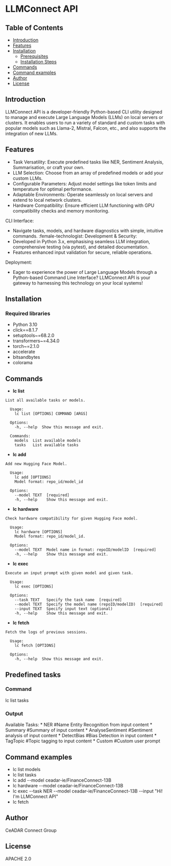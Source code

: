 # LLMConnect API

## Table of Contents
- [Introduction](#introduction)
- [Features](#features)
- [Installation](#installation)
  - [Prerequisites](#prerequisites)
  - [Installation Steps](#installation-steps)
- [Commands](#commands)
- [Command examples](#Commandexamples)
- [Author](#Author)
- [License](#license)

## Introduction
LLMConnect API is a developer-friendly Python-based CLI utility designed to manage and execute Large Language Models (LLMs) on local servers or clusters. It enables users to run a variety of standard and custom tasks with popular models such as Llama-2, Mistral, Falcon, etc., and also supports the integration of new LLMs.


## Features
- Task Versatility: Execute predefined tasks like NER, Sentiment Analysis, Summarisation, or craft your own.
- LLM Selection: Choose from an array of predefined models or add your custom LLMs.
- Configurable Parameters: Adjust model settings like token limits and temperature for optimal performance.
- Adaptable Environments: Operate seamlessly on local servers and extend to local network clusters.
- Hardware Compatibility: Ensure efficient LLM functioning with GPU compatibility checks and memory monitoring.

CLI Interface:
- Navigate tasks, models, and hardware diagnostics with simple, intuitive commands.
:female-technologist: Development & Security:
- Developed in Python 3.x, emphasising seamless LLM integration, comprehensive testing (via pytest), and detailed documentation.
- Features enhanced input validation for secure, reliable operations.

Deployment:
- Eager to experience the power of Large Language Models through a Python-based Command Line Interface? LLMConnect API is your gateway to harnessing this technology on your local systems!

## Installation

### Required libraries
- Python 3.10
- click==8.1.7
- setuptools~=68.2.0
- transformers~=4.34.0
- torch~=2.1.0
- accelerate
- bitsandbytes
- colorama

## Commands
- **lc list**
```
List all available tasks or models.

  Usage:
    lc list [OPTIONS] COMMAND [ARGS]

  Options:
    -h, --help  Show this message and exit.

  Commands:
    models  List available models
    tasks   List available tasks
```

- **lc add**
```
Add new Hugging Face Model. 

  Usage:
    lc add [OPTIONS]
    Model format: repo_id/model_id

  Options:
    --model TEXT  [required]
    -h, --help    Show this message and exit.
```

- **lc hardware**
```
Check hardware compatibility for given Hugging Face model.

  Usage: 
    lc hardware [OPTIONS]
    Model format: repo_id/model_id.

  Options:
    --model TEXT  Model name in format: repoID/modelID  [required]
    -h, --help    Show this message and exit.
```

- **lc exec**
```
Execute an input prompt with given model and given task.

  Usage: 
    lc exec [OPTIONS]

  Options:
    --task TEXT   Specify the task name  [required]
    --model TEXT  Specify the model name (repoID/modelID)  [required]
    --input TEXT  Specify input text (optional)
    -h, --help    Show this message and exit.
```

- **lc fetch**
```
Fetch the logs of previous sessions.

  Usage:
    lc fetch [OPTIONS]

  Options:
    -h, --help  Show this message and exit.
```
## Predefined tasks
### Command
lc list tasks
### Output
Available Tasks:
       * NER                 #Name Entity Recognition from input content
       * Summary             #Summary of input content
       * AnalyseSentiment    #Sentiment analysis of input content
       * DetectBias          #Bias Detection in input content
       * TagTopic            #Topic tagging to input content
       * Custom              #Custom user prompt

## Command examples
- lc list models
- lc list tasks
- lc add --model ceadar-ie/FinanceConnect-13B
- lc hardware --model ceadar-ie/FinanceConnect-13B
- lc exec --task NER --model ceadar-ie/FinanceConnect-13B --input "Hi! I'm LLMConnect API"
- lc fetch

## Author
CeADAR Connect Group

## License
APACHE 2.0

